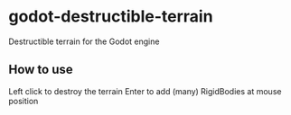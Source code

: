 # godot-destructible-terrain
Destructible terrain for the Godot engine

## How to use
Left click to destroy the terrain
Enter to add (many) RigidBodies at mouse position

